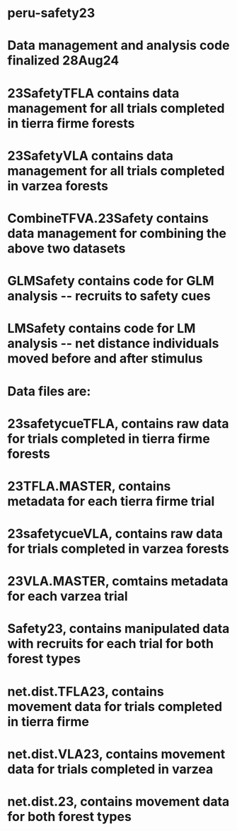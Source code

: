 # peru-safety23
# Data management and analysis code finalized 28Aug24
# 23SafetyTFLA contains data management for all trials completed in tierra firme forests
# 23SafetyVLA contains data management for all trials completed in varzea forests
# CombineTFVA.23Safety contains data management for combining the above two datasets
# GLMSafety contains code for GLM analysis -- recruits to safety cues
# LMSafety contains code for LM analysis -- net distance individuals moved before and after stimulus

# Data files are:
# 23safetycueTFLA, contains raw data for trials completed in tierra firme forests
# 23TFLA.MASTER, contains metadata for each tierra firme trial
# 23safetycueVLA, contains raw data for trials completed in varzea forests
# 23VLA.MASTER, comtains metadata for each varzea trial
# Safety23, contains manipulated data with recruits for each trial for both forest types
# net.dist.TFLA23, contains movement data for trials completed in tierra firme
# net.dist.VLA23, contains movement data for trials completed in varzea
# net.dist.23, contains movement data for both forest types
